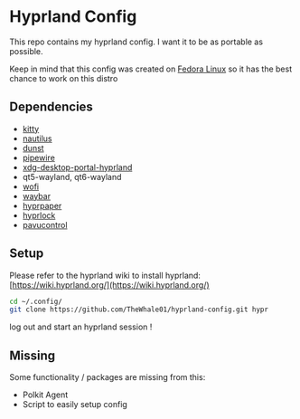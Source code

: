 # Hyprland Config

This repo contains my hyprland config. I want it to be as portable as possible. 

Keep in mind that this config was created on [Fedora Linux](https://fedoraproject.org/) so it has the best chance to work on this distro

## Dependencies

- [kitty](https://github.com/kovidgoyal/kitty)
- [nautilus](https://github.com/GNOME/nautilus)
- [dunst](https://github.com/dunst-project/dunst)
- [pipewire](https://pipewire.org/)
- [xdg-desktop-portal-hyprland](https://github.com/hyprwm/xdg-desktop-portal-hyprland)
- qt5-wayland, qt6-wayland
- [wofi](https://hg.sr.ht/~scoopta/wofi)
- [waybar](https://github.com/Alexays/Waybar)
- [hyprpaper](https://wiki.hyprland.org/Hypr-Ecosystem/hyprpaper/)
- [hyprlock](https://wiki.hyprland.org/Hypr-Ecosystem/hyprlock/)
- [pavucontrol](https://gitlab.freedesktop.org/pulseaudio/pavucontrol)

## Setup

Please refer to the hyprland wiki to install hyprland:
[https://wiki.hyprland.org/](https://wiki.hyprland.org/) 

```bash
cd ~/.config/
git clone https://github.com/TheWhale01/hyprland-config.git hypr
```

log out and start an hyprland session !

## Missing

Some functionality / packages are missing from this:

- Polkit Agent
- Script to easily setup config

